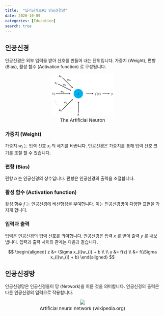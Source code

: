```yaml
---
title:  "딥러닝기초#1 인공신경망"
date: 2020-10-09
categories: [Education]
search: true
---
```

## 인공신경
인공신경은 외부 입력을 받아 신호를 만들어 내는 단위입니다.  가중치 (Weight), 편향 (Bias), 활성 함수 (Activation function) 로 구성됩니다.
<center><img src="/assets/images/artificial_neuron.png" width="40%"></center>
<center style="font-size:15px">The Artificial Neuron</center>

### 가중치 (Weight)
가중치 $w_{i}$ 는 입력 신호 $x_{i}$ 의 세기를 바꿉니다. 인공신경은 가중치를 통해 입력 신호 크기를 조절 할 수 있습니다.

### 편향 (Bias)
편향 $b$ 는 인공신경의 상수입니다. 편향은 인공신경의 출력을 조절합니다.

### 활성 함수 (Activation function)
활성 함수 $f$ 는 인공신경에 비선형성을 부여합니다. 이는 인공신경망이 다양한 표현을 가지게 합니다.

### 입력과 출력
입력은 인공신경의 입력 신호를 의미합니다. 인공신경은 입력 $x$ 를 받아 출력 $y$ 를 내보냅니다. 입력과 출력 사이의 관계는 다음과 같습니다.

$$
\begin{aligned}
z &= \Sigma x_{i}w_{i} + b \\
 \\
y &= f(z) \\
  &= f(\Sigma x_{i}w_{i} + b)
\end{aligned}
$$

## 인공신경망
인공신경망은 인공신경들이 망 (Network)을 이룬 것을 의미합니다. 인공신경의 출력은 다른 인공신경의 입력으로 작용합니다.

<center><img src="https://upload.wikimedia.org/wikipedia/commons/thumb/7/7f/Two_layer_ann.svg/800px-Two_layer_ann.svg.png" width="40%"></center>
<center style="font-size:15px">Artificial neural network (wikipedia.org)</center>